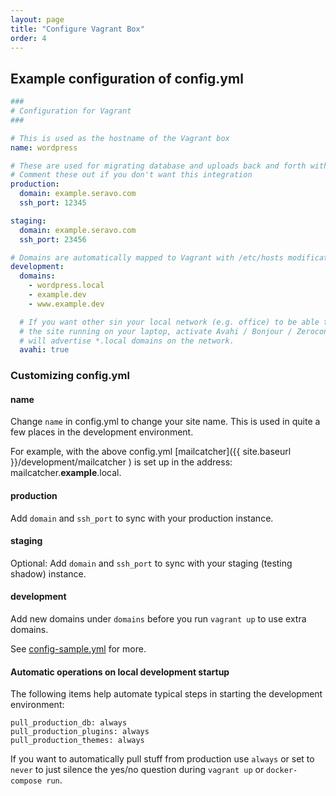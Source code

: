 ```yaml
---
layout: page
title: "Configure Vagrant Box"
order: 4
---
```


## Example configuration of config.yml

```yaml
###
# Configuration for Vagrant
###

# This is used as the hostname of the Vagrant box
name: wordpress

# These are used for migrating database and uploads back and forth with production
# Comment these out if you don't want this integration
production:
  domain: example.seravo.com
  ssh_port: 12345

staging:
  domain: example.seravo.com
  ssh_port: 23456

# Domains are automatically mapped to Vagrant with /etc/hosts modifications
development:
  domains:
    - wordpress.local
    - example.dev
    - www.example.dev

  # If you want other sin your local network (e.g. office) to be able to access
  # the site running on your laptop, activate Avahi / Bonjour / Zeroconf that
  # will advertise *.local domains on the network.
  avahi: true
```

### Customizing config.yml

#### name

Change `name` in config.yml to change your site name. This is used in quite a few places in the development environment.

For example, with the above config.yml [mailcatcher]({{ site.baseurl }}/development/mailcatcher ) is set up in the address: mailcatcher.**example**.local.

#### production

Add `domain` and `ssh_port` to sync with your production instance.

#### staging

Optional: Add `domain` and `ssh_port` to sync with your staging (testing shadow) instance.

#### development

Add new domains under `domains` before you run `vagrant up` to use extra domains.

See [config-sample.yml](https://github.com/Seravo/wordpress/blob/master/config-sample.yml) for more.

#### Automatic operations on local development startup

The following items help automate typical steps in starting the development environment:

```
pull_production_db: always
pull_production_plugins: always
pull_production_themes: always
```

If you want to automatically pull stuff from production use `always` or set to `never` to just silence the yes/no question during `vagrant up` or `docker-compose run`.

